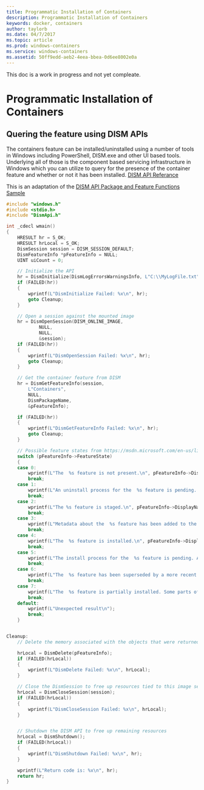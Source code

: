 ```yaml
---
title: Programmatic Installation of Containers
description: Programmatic Installation of Containers
keywords: docker, containers
author: taylorb
ms.date: 04/7/2017
ms.topic: article
ms.prod: windows-containers
ms.service: windows-containers
ms.assetid: 50ff9edd-aeb2-4eea-bbea-0d6ee8002e0a
---
```


This doc is a work in progress and not yet compleate.

# Programmatic Installation of Containers


## Quering the feature using DISM APIs
The containers feature can be installed/uninstalled using a number of tools in Windows including PowerShell, DISM.exe and other UI based tools.  Underlying all of those is the component based servicing infrastructure in Windows which you can utilize to query for the presence of the container feature and whether or not it has been installed.
[DISM API Referance](https://msdn.microsoft.com/en-us/library/windows/desktop/hh825834(v=vs.85).aspx)

This is an adaptation of the [DISM API Package and Feature Functions Sample](https://msdn.microsoft.com/en-us/library/windows/desktop/hh824804(v=vs.85).aspx)
```cpp
#include "windows.h"
#include <stdio.h>
#include "DismApi.h"

int _cdecl wmain()
{
	HRESULT hr = S_OK;
	HRESULT hrLocal = S_OK;
	DismSession session = DISM_SESSION_DEFAULT;
	DismFeatureInfo *pFeatureInfo = NULL;
	UINT uiCount = 0;

	// Initialize the API
	hr = DismInitialize(DismLogErrorsWarningsInfo, L"C:\\MyLogFile.txt", NULL);
	if (FAILED(hr))
	{
		wprintf(L"DismInitialize Failed: %x\n", hr);
		goto Cleanup;
	}

	// Open a session against the mounted image
	hr = DismOpenSession(DISM_ONLINE_IMAGE,
			NULL,
			NULL,
			&session);
	if (FAILED(hr))
	{
		wprintf(L"DismOpenSession Failed: %x\n", hr);
		goto Cleanup;
	}

	// Get the container feature from DISM
	hr = DismGetFeatureInfo(session,
		L"Containers",
		NULL,
		DismPackageName,
		&pFeatureInfo);

	if (FAILED(hr))
	{
		wprintf(L"DismGetFeatureInfo Failed: %x\n", hr);
		goto Cleanup;
	}

	// Possible feature states from https://msdn.microsoft.com/en-us/library/windows/desktop/hh824765(v=vs.85).aspx
	switch (pFeatureInfo->FeatureState)
	{
	case 0:
		wprintf(L"The  %s feature is not present.\n", pFeatureInfo->DisplayName);
		break;
	case 1:
		wprintf(L"An uninstall process for the  %s feature is pending. Additional processes are pending and must be completed before the  %s feature is successfully uninstalled.\n", pFeatureInfo->DisplayName);
		break;
	case 2:
		wprintf(L"The %s feature is staged.\n", pFeatureInfo->DisplayName);
		break;
	case 3:
		wprintf(L"Metadata about the  %s feature has been added to the system, but the  %s feature is not present.\n", pFeatureInfo->DisplayName);
		break;
	case 4:
		wprintf(L"The  %s feature is installed.\n", pFeatureInfo->DisplayName);
		break;
	case 5:
		wprintf(L"The install process for the  %s feature is pending. Additional processes are pending and must be completed before the  %s feature is successfully installed.\n", pFeatureInfo->DisplayName);
		break;
	case 6:
		wprintf(L"The  %s feature has been superseded by a more recent  %s feature.\n", pFeatureInfo->DisplayName);
		break;
	case 7:
		wprintf(L"The  %s feature is partially installed. Some parts of the  %s feature have not been installed.\n", pFeatureInfo->DisplayName);
		break;
	default:
		wprintf(L"Unexpected result\n");
		break;
	}


Cleanup:
	// Delete the memory associated with the objects that were returned

	hrLocal = DismDelete(pFeatureInfo);
	if (FAILED(hrLocal))
	{
		wprintf(L"DismDelete Failed: %x\n", hrLocal);
	}

	// Close the DismSession to free up resources tied to this image servicing session
	hrLocal = DismCloseSession(session);
	if (FAILED(hrLocal))
	{
		wprintf(L"DismCloseSession Failed: %x\n", hrLocal);
	}


	// Shutdown the DISM API to free up remaining resources
	hrLocal = DismShutdown();
	if (FAILED(hrLocal))
	{
		wprintf(L"DismShutdown Failed: %x\n", hr);
	}

	wprintf(L"Return code is: %x\n", hr);
	return hr;
}
```
